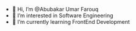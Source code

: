 - 👋 Hi, I’m @Abubakar Umar Farouq
- 👀 I’m interested in Software Engineering
- 🌱 I’m currently learning FrontEnd Development

<!---
ipharooq/ipharooq is a ✨ special ✨ repository because its `README.md` (this file) appears on your GitHub profile.
You can click the Preview link to take a look at your changes.
--->
